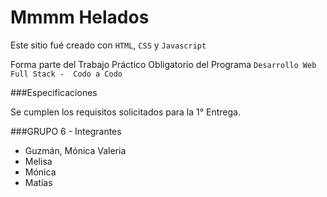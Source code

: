 # Mmmm Helados
Este sitio fué creado con `HTML`, `CSS` y `Javascript`

Forma parte del Trabajo Práctico Obligatorio del Programa ``` Desarrollo Web Full Stack -  Codo a Codo ```

###Especificaciones

Se cumplen los requisitos solicitados para la 1° Entrega.

###GRUPO 6 - Integrantes
- Guzmán, Mónica Valeria
- Melisa
- Mónica
- Matías
